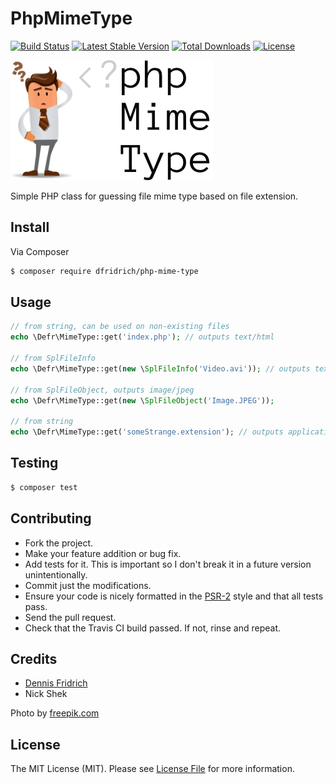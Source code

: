 # PhpMimeType 
[![Build Status](https://travis-ci.org/dfridrich/PhpMimeType.svg)](https://travis-ci.org/dfridrich/PhpMimeType)
[![Latest Stable Version](https://poser.pugx.org/dfridrich/php-mime-type/v/stable)](https://packagist.org/packages/dfridrich/php-mime-type) 
[![Total Downloads](https://poser.pugx.org/dfridrich/php-mime-type/downloads)](https://packagist.org/packages/dfridrich/php-mime-type) 
[![License](https://poser.pugx.org/dfridrich/php-mime-type/license)](https://packagist.org/packages/dfridrich/php-mime-type)

![PhpMimeType](phpmimetype.png "PhpMimeType")

Simple PHP class for guessing file mime type based on file extension.

## Install

Via Composer

``` sh
$ composer require dfridrich/php-mime-type
```



## Usage

``` php
// from string, can be used on non-existing files
echo \Defr\MimeType::get('index.php'); // outputs text/html

// from SplFileInfo
echo \Defr\MimeType::get(new \SplFileInfo('Video.avi')); // outputs text/html

// from SplFileObject, outputs image/jpeg
echo \Defr\MimeType::get(new \SplFileObject('Image.JPEG'));

// from string
echo \Defr\MimeType::get('someStrange.extension'); // outputs application/octet-stream
```

## Testing

``` bash
$ composer test
```

## Contributing

* Fork the project.
* Make your feature addition or bug fix.
* Add tests for it. This is important so I don't break it in a future version unintentionally.
* Commit just the modifications.
* Ensure your code is nicely formatted in the [PSR-2](https://github.com/php-fig/fig-standards/blob/master/accepted/PSR-2-coding-style-guide.md)
  style and that all tests pass.
* Send the pull request.
* Check that the Travis CI build passed. If not, rinse and repeat.

## Credits

- [Dennis Fridrich](https://github.com/dfridrich)
- Nick Shek

Photo by [freepik.com](http://www.freepik.com)

## License

The MIT License (MIT). Please see [License File](LICENSE.md) for more information.
